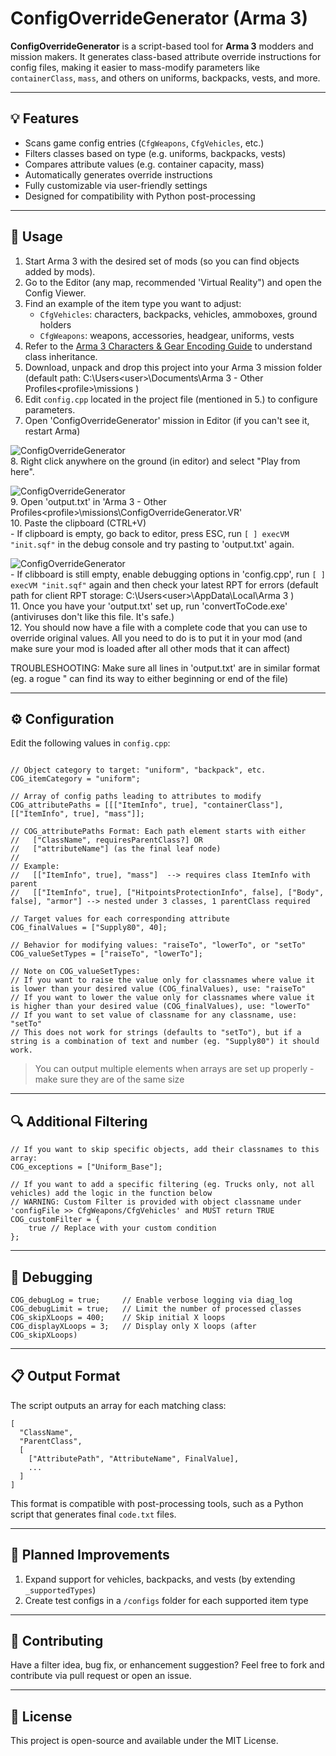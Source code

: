 # ConfigOverrideGenerator (Arma 3)

**ConfigOverrideGenerator** is a script-based tool for **Arma 3** modders and mission makers. It generates class-based attribute override instructions for config files, making it easier to mass-modify parameters like `containerClass`, `mass`, and others on uniforms, backpacks, vests, and more.

---

## 💡 Features

- Scans game config entries (`CfgWeapons`, `CfgVehicles`, etc.)
- Filters classes based on type (e.g. uniforms, backpacks, vests)
- Compares attribute values (e.g. container capacity, mass)
- Automatically generates override instructions
- Fully customizable via user-friendly settings
- Designed for compatibility with Python post-processing

---

## 🚀 Usage

1. Start Arma 3 with the desired set of mods (so you can find objects added by mods).<br/>
2. Go to the Editor (any map, recommended 'Virtual Reality") and open the Config Viewer.<br/>
3. Find an example of the item type you want to adjust:<br/>
   - `CfgVehicles`: characters, backpacks, vehicles, ammoboxes, ground holders<br/>
   - `CfgWeapons`: weapons, accessories, headgear, uniforms, vests<br/>
4. Refer to the [Arma 3 Characters & Gear Encoding Guide](https://community.bistudio.com/wiki/Arma_3:_Characters_And_Gear_Encoding_Guide#Uniform_Configuration) to understand class inheritance.<br/>
5. Download, unpack and drop this project into your Arma 3 mission folder (default path: C:\Users\<user>\Documents\Arma 3 - Other Profiles\<profile>\missions )<br/>
6. Edit `config.cpp` located in the project file (mentioned in 5.) to configure parameters.<br/>
7. Open 'ConfigOverrideGenerator' mission in Editor (if you can't see it, restart Arma) <br/>

![ConfigOverrideGenerator](https://drive.usercontent.google.com/download?id=1-pfGO6jN4Er6m6Fhsy3NVGe5TTp4HJiH)<br/>
8. Right click anywhere on the ground (in editor) and select "Play from here".<br/>
 
![ConfigOverrideGenerator](https://drive.usercontent.google.com/download?id=1-cXM53bmFRPJD8dB16_oUUVD6fZ1fswF)<br/>
9. Open 'output.txt' in 'Arma 3 - Other Profiles\<profile>\missions\ConfigOverrideGenerator.VR'<br/>
10. Paste the clipboard (CTRL+V)<br/>
	- If clipboard is empty, go back to editor, press ESC, run `[ ] execVM "init.sqf"` in the debug console and try pasting to 'output.txt' again.<br/>
 
![ConfigOverrideGenerator](https://drive.usercontent.google.com/download?id=1-ZCoZohJ06I2iEGPiDZJ5PVLmvV6Vp1A)<br/>
	- If clibboard is still empty, enable debugging options in 'config.cpp', run `[ ] execVM "init.sqf"` again and then check your latest RPT for errors (default path for client RPT storage: C:\Users\<user>\AppData\Local\Arma 3 )<br/>
11. Once you have your 'output.txt' set up, run 'convertToCode.exe' (antiviruses don't like this file. It's safe.)<br/>
12. You should now have a file with a complete code that you can use to override original values. All you need to do is to put it in your mod (and make sure your mod is loaded after all other mods that it can affect)<br/>


TROUBLESHOOTING: Make sure all lines in 'output.txt' are in similar format (eg. a rogue " can find its way to either beginning or end of the file)

---

## ⚙️ Configuration

Edit the following values in `config.cpp`:

```sqf

// Object category to target: "uniform", "backpack", etc.
COG_itemCategory = "uniform";

// Array of config paths leading to attributes to modify
COG_attributePaths = [[["ItemInfo", true], "containerClass"], [["ItemInfo", true], "mass"]];

// COG_attributePaths Format: Each path element starts with either
//   ["ClassName", requiresParentClass?] OR
//   ["attributeName"] (as the final leaf node)
//
// Example:
//   [["ItemInfo", true], "mass"]  --> requires class ItemInfo with parent
//   [["ItemInfo", true], ["HitpointsProtectionInfo", false], ["Body", false], "armor"] --> nested under 3 classes, 1 parentClass required

// Target values for each corresponding attribute
COG_finalValues = ["Supply80", 40];

// Behavior for modifying values: "raiseTo", "lowerTo", or "setTo"
COG_valueSetTypes = ["raiseTo", "lowerTo"];

// Note on COG_valueSetTypes:
// If you want to raise the value only for classnames where value it is lower than your desired value (COG_finalValues), use: "raiseTo"
// If you want to lower the value only for classnames where value it is higher than your desired value (COG_finalValues), use: "lowerTo"
// If you want to set value of classname for any classname, use: "setTo"
// This does not work for strings (defaults to "setTo"), but if a string is a combination of text and number (eg. "Supply80") it should work.

```

> You can output multiple elements when arrays are set up properly - make sure they are of the same size

---

## 🔍 Additional Filtering

```sqf
// If you want to skip specific objects, add their classnames to this array:
COG_exceptions = ["Uniform_Base"];

// If you want to add a specific filtering (eg. Trucks only, not all vehicles) add the logic in the function below
// WARNING: Custom Filter is provided with object classname under 'configFile >> CfgWeapons/CfgVehicles' and MUST return TRUE
COG_customFilter = {
    true // Replace with your custom condition
};
```

---

## 🐞 Debugging

```sqf
COG_debugLog = true;     // Enable verbose logging via diag_log
COG_debugLimit = true;   // Limit the number of processed classes
COG_skipXLoops = 400;    // Skip initial X loops
COG_displayXLoops = 3;   // Display only X loops (after COG_skipXLoops)
```

---

## 📋 Output Format

The script outputs an array for each matching class:

```sqf
[
  "ClassName",
  "ParentClass",
  [
    ["AttributePath", "AttributeName", FinalValue],
    ...
  ]
]
```

This format is compatible with post-processing tools, such as a Python script that generates final `code.txt` files.

---

## 📌 Planned Improvements

1. Expand support for vehicles, backpacks, and vests (by extending `_supportedTypes`)
2. Create test configs in a `/configs` folder for each supported item type

---

## 🧩 Contributing

Have a filter idea, bug fix, or enhancement suggestion? Feel free to fork and contribute via pull request or open an issue.

---

## 📜 License

This project is open-source and available under the MIT License.
